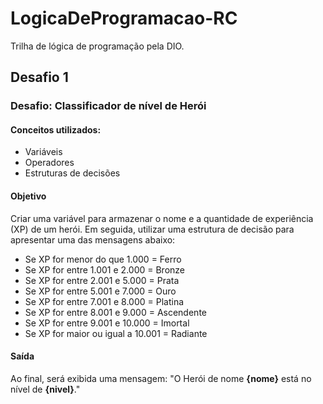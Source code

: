 # LogicaDeProgramacao-RC
Trilha de lógica de programação pela DIO.

## Desafio 1
### Desafio: Classificador de nível de Herói

#### Conceitos utilizados:
- Variáveis
- Operadores
- Estruturas de decisões

#### Objetivo
Criar uma variável para armazenar o nome e a quantidade de experiência (XP) de um herói. Em seguida, utilizar uma estrutura de decisão para apresentar uma das mensagens abaixo:

- Se XP for menor do que 1.000 = Ferro
- Se XP for entre 1.001 e 2.000 = Bronze
- Se XP for entre 2.001 e 5.000 = Prata
- Se XP for entre 5.001 e 7.000 = Ouro
- Se XP for entre 7.001 e 8.000 = Platina
- Se XP for entre 8.001 e 9.000 = Ascendente
- Se XP for entre 9.001 e 10.000 = Imortal
- Se XP for maior ou igual a 10.001 = Radiante

#### Saída
Ao final, será exibida uma mensagem:
"O Herói de nome **{nome}** está no nível de **{nivel}**."
